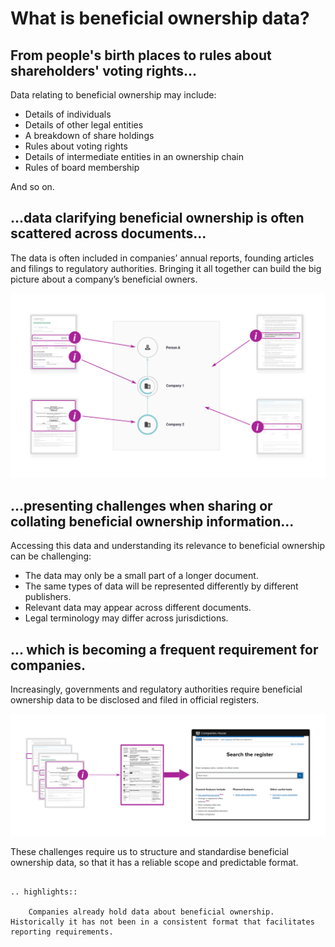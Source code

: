 # What is beneficial ownership data?

## From people's birth places to rules about shareholders' voting rights...

Data relating to beneficial ownership may include:

* Details of individuals
* Details of other legal entities
* A breakdown of share holdings 
* Rules about voting rights
* Details of intermediate entities in an ownership chain
* Rules of board membership 

And so on.

## ...data clarifying beneficial ownership is often scattered across documents...

The data is often included in companies’ annual reports, founding articles and filings to regulatory authorities. Bringing it all together can build the big picture about a company’s beneficial owners.

![A variety of information sources may hold beneficial ownership data](_assets/Diag5-sourcesData.svg)

## ...presenting challenges when sharing or collating beneficial ownership information...

Accessing this data and understanding its relevance to beneficial ownership can be challenging:

* The data may only be a small part of a longer document.
* The same types of data will be represented differently by different publishers.
* Relevant data may appear across different documents.
* Legal terminology may differ across jurisdictions.

## ... which is becoming a frequent requirement for companies.

Increasingly, governments and regulatory authorities require beneficial ownership data to be disclosed and filed in official registers.

![Data has to be brought together for registration](_assets/Diag6-registers.svg)

These challenges require us to structure and standardise beneficial ownership data, so that it has a reliable scope and predictable format.

```eval_rst 

.. highlights:: 
    
    Companies already hold data about beneficial ownership. Historically it has not been in a consistent format that facilitates reporting requirements. 

```



